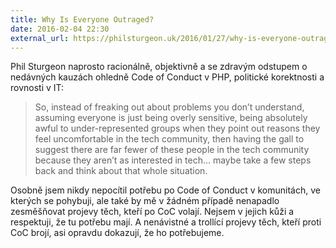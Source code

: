 ```yaml
---
title: Why Is Everyone Outraged?
date: 2016-02-04 22:30
external_url: https://philsturgeon.uk/2016/01/27/why-is-everyone-outraged/
---
```


Phil Sturgeon naprosto racionálně, objektivně a se zdravým odstupem o nedávných kauzách ohledně Code of Conduct v PHP, politické korektnosti a rovnosti v IT:

> So, instead of freaking out about problems you don’t understand, assuming everyone is just being overly sensitive, being absolutely awful to under-represented groups when they point out reasons they feel uncomfortable in the tech community, then having the gall to suggest there are far fewer of these people in the tech community because they aren’t as interested in tech… maybe take a few steps back and think about that whole situation.

Osobně jsem nikdy nepocítil potřebu po Code of Conduct v komunitách, ve kterých se pohybuji, ale také by mě v žádném případě nenapadlo zesměšňovat projevy těch, kteří po CoC volají. Nejsem v jejich kůži a respektuji, že tu potřebu mají. A nenávistné a trollící projevy těch, kteří proti CoC brojí, asi opravdu dokazují, že ho potřebujeme.
